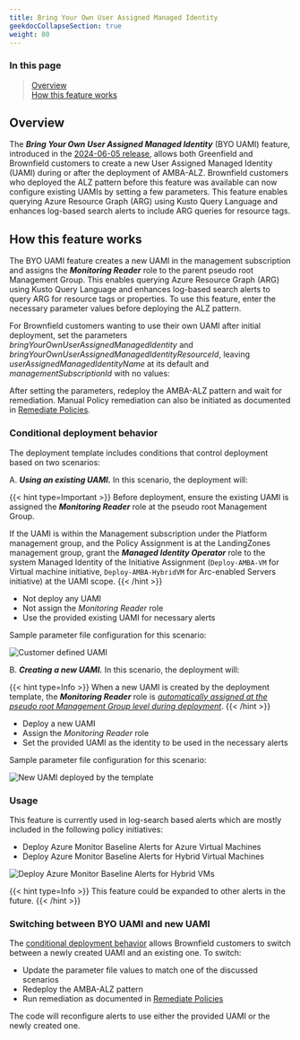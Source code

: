 ```yaml
---
title: Bring Your Own User Assigned Managed Identity
geekdocCollapseSection: true
weight: 80
---
```


### In this page

> [Overview](../Bring-your-own-Managed-Identity#overview) </br>
> [How this feature works](../Bring-your-own-Managed-Identity#how-this-feature-works) </br>

## Overview

The ***Bring Your Own User Assigned Managed Identity*** (BYO UAMI) feature, introduced in the [2024-06-05 release](../../Overview/Whats-New#2024-06-05), allows both Greenfield and Brownfield customers to create a new User Assigned Managed Identity (UAMI) during or after the deployment of AMBA-ALZ. Brownfield customers who deployed the ALZ pattern before this feature was available can now configure existing UAMIs by setting a few parameters. This feature enables querying Azure Resource Graph (ARG) using Kusto Query Language and enhances log-based search alerts to include ARG queries for resource tags.

## How this feature works

The BYO UAMI feature creates a new UAMI in the management subscription and assigns the ***Monitoring Reader*** role to the parent pseudo root Management Group. This enables querying Azure Resource Graph (ARG) using Kusto Query Language and enhances log-based search alerts to query ARG for resource tags or properties. To use this feature, enter the necessary parameter values before deploying the ALZ pattern.

For Brownfield customers wanting to use their own UAMI after initial deployment, set the parameters _bringYourOwnUserAssignedManagedIdentity_ and _bringYourOwnUserAssignedManagedIdentityResourceId_, leaving _userAssignedManagedIdentityName_ at its default and _managementSubscriptionId_ with no values:

After setting the parameters, redeploy the AMBA-ALZ pattern and wait for remediation. Manual Policy remediation can also be initiated as documented in [Remediate Policies](../deploy/Remediate-Policies).

### Conditional deployment behavior

The deployment template includes conditions that control deployment based on two scenarios:

A. ***Using an existing UAMI.*** In this scenario, the deployment will:

{{< hint type=Important >}}
Before deployment, ensure the existing UAMI is assigned the ***Monitoring Reader*** role at the pseudo root Management Group.

If the UAMI is within the Management subscription under the Platform management group, and the Policy Assignment is at the LandingZones management group, grant the ***Managed Identity Operator*** role to the system Managed Identity of the Initiative Assignment (```Deploy-AMBA-VM``` for Virtual machine initiative, ```Deploy-AMBA-HybridVM``` for Arc-enabled Servers initiative) at the UAMI scope.
{{< /hint >}}

- Not deploy any UAMI
- Not assign the _Monitoring Reader_ role
- Use the provided existing UAMI for necessary alerts

Sample parameter file configuration for this scenario:

  ![Customer defined UAMI](../../media/alz-UAMI-Param-Example-1.png)

B. ***Creating a new UAMI.*** In this scenario, the deployment will:

{{< hint type=Info >}}
When a new UAMI is created by the deployment template, the ***Monitoring Reader*** role is <ins>*automatically assigned at the pseudo root Management Group level during deployment*</ins>.
{{< /hint >}}

- Deploy a new UAMI
- Assign the *Monitoring Reader* role
- Set the provided UAMI as the identity to be used in the necessary alerts

Sample parameter file configuration for this scenario:

  ![New UAMI deployed by the template](../../media/alz-UAMI-Param-Example-2.png)

### Usage

This feature is currently used in log-search based alerts which are mostly included in the following policy initiatives:

- Deploy Azure Monitor Baseline Alerts for Azure Virtual Machines
- Deploy Azure Monitor Baseline Alerts for Hybrid Virtual Machines

![Deploy Azure Monitor Baseline Alerts for Hybrid VMs](../../media/deploy-HybridVM-Alerts.png)

{{< hint type=Info >}}
This feature could be expanded to other alerts in the future.
{{< /hint >}}

### Switching between BYO UAMI and new UAMI

The [conditional deployment behavior](../Bring-your-own-Managed-Identity#conditional-deployment-behavior) allows Brownfield customers to switch between a newly created UAMI and an existing one. To switch:

- Update the parameter file values to match one of the discussed scenarios
- Redeploy the AMBA-ALZ pattern
- Run remediation as documented in [Remediate Policies](../deploy/Remediate-Policies)

The code will reconfigure alerts to use either the provided UAMI or the newly created one.
